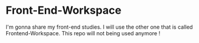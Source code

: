 # Front-End-Workspace
I'm gonna share my front-end studies.
I will use the other one that is called Frontend-Workspace. This repo will not being used anymore !
